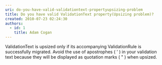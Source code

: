 ```yaml
---
uri: do-you-have-valid-validationtext-propertyupsizing-problem
title: Do you have valid ValidationText property(Upsizing problem)?
created: 2010-07-23 02:24:30
authors:
  - id: 1
    title: Adam Cogan
---
```





<span class='intro'> ValidationText is upsized only if its accompanying ValidationRule is successfully migrated. Avoid the use of apostrophes ( ' ) in your validation text because they will be displayed as quotation marks ( &quot; ) when upsized.
 </span>





